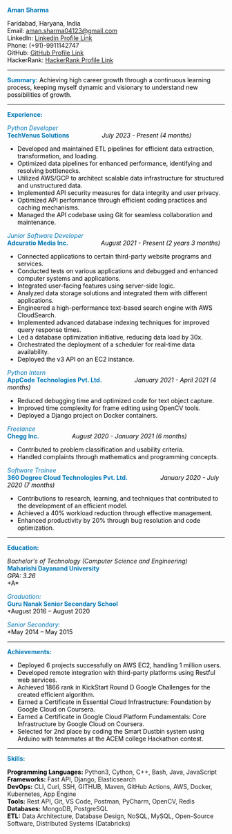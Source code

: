 **<span style="color:#0077B6;">Aman Sharma</span>**


<span style="color:#000;">Faridabad, Haryana, India</span>
<br /><span style="color:#000;">Email:</span> aman.sharma04123@gmail.com
<br /><span style="color:#000;">LinkedIn:</span> 
   [Linkedin Profile Link](https://www.linkedin.com/in/aman-s-142a1417b)
<br /><span style="color:#000;">Phone:</span> (+91)-9911142747</span>
<br /><span style="color:#000;">GitHub:</span> 
   [GitHub Profile Link](https://github.com/yourgithubusername)
<br /><span style="color:#000;">HackerRank:</span> 
   [HackerRank Profile Link](https://www.hackerrank.com/yourhackerrankusername)


---

**<span style="color:#0077B6;">Summary:</span>**
<span style="color:#000;">Achieving high career growth through a continuous learning process, keeping myself dynamic and visionary to understand new possibilities of growth.</span>

---

**<span style="color:#0077B6;">Experience:</span>**

*<span style="color:#0077B6;">Python Developer</span>* <br />
    **<span style="color:#0077B6;">TechVenus Solutions</span>** &emsp; &emsp; &emsp; &emsp;  *<span style="color:#000;">July 2023 - Present (4 months)</span>*
- <span style="color:#000;">Developed and maintained ETL pipelines for efficient data extraction, transformation, and loading.</span>
- <span style="color:#000;">Optimized data pipelines for enhanced performance, identifying and resolving bottlenecks.</span>
- <span style="color:#000;">Utilized AWS/GCP to architect scalable data infrastructure for structured and unstructured data.</span>
- <span style="color:#000;">Implemented API security measures for data integrity and user privacy.</span>
- <span style="color:#000;">Optimized API performance through efficient coding practices and caching mechanisms.</span>
- <span style="color:#000;">Managed the API codebase using Git for seamless collaboration and maintenance.</span>

*<span style="color:#0077B6;">Junior Software Developer</span>* <br /> 
    **<span style="color:#0077B6;">Adcuratio Media Inc.</span>**  &emsp; &emsp; &emsp; &emsp;  *<span style="color:#000;">August 2021 - Present (2 years 3 months)</span>*
- <span style="color:#000;">Connected applications to certain third-party website programs and services.</span>
- <span style="color:#000;">Conducted tests on various applications and debugged and enhanced computer systems and applications.</span>
- <span style="color:#000;">Integrated user-facing features using server-side logic.</span>
- <span style="color:#000;">Analyzed data storage solutions and integrated them with different applications.</span>
- <span style="color:#000;">Engineered a high-performance text-based search engine with AWS CloudSearch.</span>
- <span style="color:#000;">Implemented advanced database indexing techniques for improved query response times.</span>
- <span style="color:#000;">Led a database optimization initiative, reducing data load by 30x.</span>
- <span style="color:#000;">Orchestrated the deployment of a scheduler for real-time data availability.</span>
- <span style="color:#000;">Deployed the v3 API on an EC2 instance.</span>


*<span style="color:#0077B6;">Python Intern</span>* <br />
    **<span style="color:#0077B6;">AppCode Technologies Pvt. Ltd.</span>**  &emsp; &emsp; &emsp; &emsp; *<span style="color:#000;">January 2021 - April 2021 (4 months)</span>*
- <span style="color:#000;">Reduced debugging time and optimized code for text object capture.</span>
- <span style="color:#000;">Improved time complexity for frame editing using OpenCV tools.</span>
- <span style="color:#000;">Deployed a Django project on Docker containers.</span>

*<span style="color:#0077B6;">Freelance</span>* <br />
    **<span style="color:#0077B6;">Chegg Inc.</span>** &emsp; &emsp; &emsp; &emsp;     *<span style="color:#000;">August 2020 - January 2021 (6 months)</span>*  
- <span style="color:#000;">Contributed to problem classification and usability criteria.</span>
- <span style="color:#000;">Handled complaints through mathematics and programming concepts.</span>

*<span style="color:#0077B6;">Software Trainee</span>* <br /> 
    **<span style="color:#0077B6;">360 Degree Cloud Technologies Pvt. Ltd.</span>** &emsp; &emsp; &emsp; &emsp;  *<span style="color:#000;">January 2020 - July 2020 (7 months)</span>*
- <span style="color:#000;">Contributions to research, learning, and techniques that contributed to the development of an efficient model.</span>
- <span style="color:#000;">Achieved a 40% workload reduction through effective management.</span>
- <span style="color:#000;">Enhanced productivity by 20% through bug resolution and code optimization.</span>

---

**<span style="color:#0077B6;">Education:</span>**

*Bachelor's of Technology (Computer Science and Engineering)* &emsp;
    <br /> **<span style="color:#0077B6;">Maharishi Dayanand University</span>** &emsp;
    <br />*<span style="color:#000;">GPA: 3.26</span>
    <br />*<span style="color:#000;">+A*</span>

*<span style="color:#0077B6;">Graduation:</span>* &emsp;
     <br />**<span style="color:#0077B6;">Guru Nanak Senior Secondary School</span>** &emsp;
     <br />*<span style="color:#000;">August 2016 – August 2020</span>

*<span style="color:#0077B6;">Senior Secondary:</span>* &emsp;
     <br />*<span style="color:#000;">May 2014 – May 2015</span>

---

**<span style="color:#0077B6;">Achievements:</span>**
- <span style="color:#000;">Deployed 6 projects successfully on AWS EC2, handling 1 million users.</span>
- <span style="color:#000;">Developed remote integration with third-party platforms using Restful web services.</span>
- <span style="color:#000;">Achieved 1866 rank in KickStart Round D Google Challenges for the created efficient algorithm.</span>
- <span style="color:#000;">Earned a Certificate in Essential Cloud Infrastructure: Foundation by Google Cloud on Coursera.</span>
- <span style="color:#000;">Earned a Certificate in Google Cloud Platform Fundamentals: Core Infrastructure by Google Cloud on Coursera.</span>
- <span style="color:#000;">Selected for 2nd place by coding the Smart Dustbin system using Arduino with teammates at the ACEM college Hackathon contest.</span>

---

**<span style="color:#0077B6;">Skills:</span>**

 **<span style="color:#000;">Programming Languages:</span>** Python3, Cython, C++, Bash, Java, JavaScript
 <br />**<span style="color:#000;">Frameworks:</span>** Fast API, Django, Elasticsearch
 <br />**<span style="color:#000;">DevOps:</span>** CLI, Curl, SSH, GITHUB, Maven, GitHub Actions, AWS, Docker, Kubernetes, App Engine
 <br />**<span style="color:#000;">Tools:</span>** Rest API, Git, VS Code, Postman, PyCharm, OpenCV, Redis
 <br />**<span style="color:#000;">Databases:</span>** MongoDB, PostgreSQL
 <br />**<span style="color:#000;">ETL:</span>** Data Architecture, Database Design, NoSQL, MySQL, Open-Source Software, Distributed Systems (Databricks)
